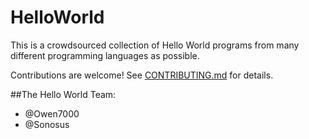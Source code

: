 # HelloWorld

This is a crowdsourced collection of Hello World programs from many different programming languages as possible.

Contributions are welcome! See [CONTRIBUTING.md](CONTRIBUTING.md) for details.



##The Hello World Team:

- @Owen7000
- @Sonosus
